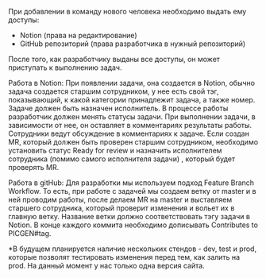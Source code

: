 При добавлении в команду нового человека необходимо выдать ему доступы:

- Notion (права на редактирование)
- GitHub репозиторий (права разработчика в нужный репозиторий)

После того, как разработчику выданы все доступы, он может приступать к выполнению задач.

Работа в Notion:
При появлении задачи, она создается в Notion, обычно задача создается старшим сотрудником, у нее есть свой тэг, показывающий, к какой категории принадлежит задача, а также номер. Задаче должен быть назначен исполнитель. В процессе работы разработчик должен менять статусы задачи. При выполнении задачи, в зависимости от нее, он оставляет в комментариях результаты работы. Сотрудники ведут обсуждение в комментариях к задаче. Если создан MR, который должен быть проверен старшим сотрудником, необходимо установить статус Ready for review и назначить исполнителем сотрудника (помимо самого исполнителя задачи) , который будет проверять MR. 

Работа в gitHub:
Для разработки мы используем подход Feature Branch Workflow. То есть, при работе с задачей мы создаем ветку от master и в ней проводим работы, после делаем MR на master и выставляем старшего сотрудника, который проверит изменения и вольет их в главную ветку. 
Название ветки должно соответствовать тэгу задачи в Notion. В конце каждого коммита необходимо дописывать Contributes to PICGEN#tag.

*В будущем планируется наличие нескольких стендов - dev, test и prod, которые позволят тестировать изменения перед тем, как залить на prod. На данный момент у нас только одна версия сайта.
